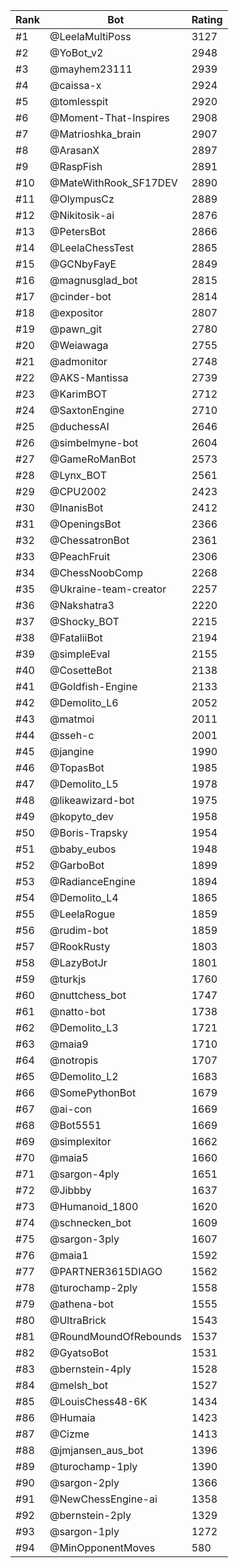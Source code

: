 Rank|Bot|Rating
---|---|---
#1|@LeelaMultiPoss|3127
#2|@YoBot_v2|2948
#3|@mayhem23111|2939
#4|@caissa-x|2924
#5|@tomlesspit|2920
#6|@Moment-That-Inspires|2908
#7|@Matrioshka_brain|2907
#8|@ArasanX|2897
#9|@RaspFish|2891
#10|@MateWithRook_SF17DEV|2890
#11|@OlympusCz|2889
#12|@Nikitosik-ai|2876
#13|@PetersBot|2866
#14|@LeelaChessTest|2865
#15|@GCNbyFayE|2849
#16|@magnusglad_bot|2815
#17|@cinder-bot|2814
#18|@expositor|2807
#19|@pawn_git|2780
#20|@Weiawaga|2755
#21|@admonitor|2748
#22|@AKS-Mantissa|2739
#23|@KarimBOT|2712
#24|@SaxtonEngine|2710
#25|@duchessAI|2646
#26|@simbelmyne-bot|2604
#27|@GameRoManBot|2573
#28|@Lynx_BOT|2561
#29|@CPU2002|2423
#30|@InanisBot|2412
#31|@OpeningsBot|2366
#32|@ChessatronBot|2361
#33|@PeachFruit|2306
#34|@ChessNoobComp|2268
#35|@Ukraine-team-creator|2257
#36|@Nakshatra3|2220
#37|@Shocky_BOT|2215
#38|@FataliiBot|2194
#39|@simpleEval|2155
#40|@CosetteBot|2138
#41|@Goldfish-Engine|2133
#42|@Demolito_L6|2052
#43|@matmoi|2011
#44|@sseh-c|2001
#45|@jangine|1990
#46|@TopasBot|1985
#47|@Demolito_L5|1978
#48|@likeawizard-bot|1975
#49|@kopyto_dev|1958
#50|@Boris-Trapsky|1954
#51|@baby_eubos|1948
#52|@GarboBot|1899
#53|@RadianceEngine|1894
#54|@Demolito_L4|1865
#55|@LeelaRogue|1859
#56|@rudim-bot|1859
#57|@RookRusty|1803
#58|@LazyBotJr|1801
#59|@turkjs|1760
#60|@nuttchess_bot|1747
#61|@natto-bot|1738
#62|@Demolito_L3|1721
#63|@maia9|1710
#64|@notropis|1707
#65|@Demolito_L2|1683
#66|@SomePythonBot|1679
#67|@ai-con|1669
#68|@Bot5551|1669
#69|@simplexitor|1662
#70|@maia5|1660
#71|@sargon-4ply|1651
#72|@Jibbby|1637
#73|@Humanoid_1800|1620
#74|@schnecken_bot|1609
#75|@sargon-3ply|1607
#76|@maia1|1592
#77|@PARTNER3615DIAGO|1562
#78|@turochamp-2ply|1558
#79|@athena-bot|1555
#80|@UltraBrick|1543
#81|@RoundMoundOfRebounds|1537
#82|@GyatsoBot|1531
#83|@bernstein-4ply|1528
#84|@melsh_bot|1527
#85|@LouisChess48-6K|1434
#86|@Humaia|1423
#87|@Cizme|1413
#88|@jmjansen_aus_bot|1396
#89|@turochamp-1ply|1390
#90|@sargon-2ply|1366
#91|@NewChessEngine-ai|1358
#92|@bernstein-2ply|1329
#93|@sargon-1ply|1272
#94|@MinOpponentMoves|580
